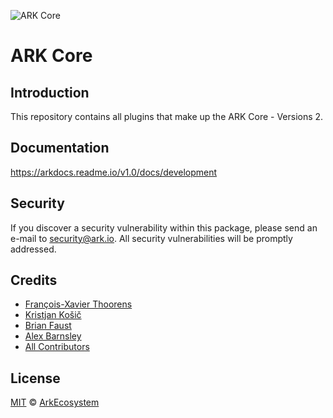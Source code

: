 ![ARK Core](https://i.imgur.com/1aP6F2o.png)

# ARK Core

## Introduction

This repository contains all plugins that make up the ARK Core - Versions 2.

## Documentation

https://arkdocs.readme.io/v1.0/docs/development

## Security

If you discover a security vulnerability within this package, please send an e-mail to security@ark.io. All security vulnerabilities will be promptly addressed.

## Credits

- [François-Xavier Thoorens](https://github.com/fix)
- [Kristjan Košič](https://github.com/kristjank)
- [Brian Faust](https://github.com/faustbrian)
- [Alex Barnsley](https://github.com/alexbarnsley)
- [All Contributors](../../../../contributors)

## License

[MIT](LICENSE) © [ArkEcosystem](https://ark.io)

